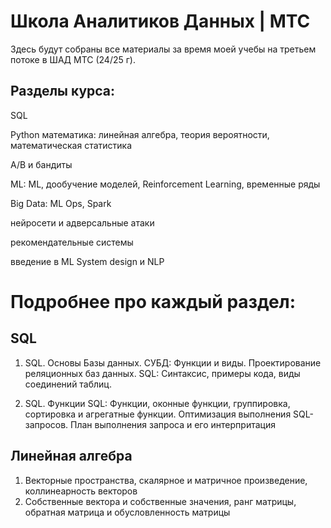 # Школа Аналитиков Данных | МТС

Здесь будут собраны все материалы за время моей учебы на третьем потоке в ШАД МТС (24/25 г).


## Разделы курса:

SQL

Python
математика: линейная алгебра, теория вероятности, математическая статистика

A/B и бандиты

ML: ML, дообучение моделей, Reinforcement Learning, временные ряды

Big Data: ML Ops, Spark

нейросети и адверсальные атаки

рекомендательные системы

введение в ML System design и NLP

# Подробнее про каждый раздел:

## SQL

1. SQL. Основы
Базы данных. СУБД:
Функции и виды.
Проектирование
реляционных баз данных.
SQL: Синтаксис, примеры кода, виды соединений таблиц.

2. SQL. Функции
SQL: Функции, оконные функции, группировка, сортировка и агрегатные функции. Оптимизация выполнения SQL-запросов.
План выполнения запроса и его интерпритация

## Линейная алгебра

1. Векторные пространства, скалярное и матричное произведение, коллинеарность векторов
2. Собственные вектора и собственные значения, ранг матрицы, обратная матрица и обусловленность матрицы

